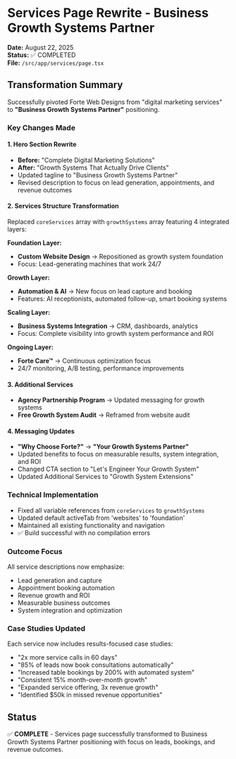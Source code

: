 # Services Page Rewrite - Business Growth Systems Partner

**Date:** August 22, 2025  
**Status:** ✅ COMPLETED  
**File:** `/src/app/services/page.tsx`

## Transformation Summary

Successfully pivoted Forte Web Designs from "digital marketing services" to **"Business Growth Systems Partner"** positioning.

### Key Changes Made

#### 1. Hero Section Rewrite
- **Before:** "Complete Digital Marketing Solutions"
- **After:** "Growth Systems That Actually Drive Clients"
- Updated tagline to "Business Growth Systems Partner"
- Revised description to focus on lead generation, appointments, and revenue outcomes

#### 2. Services Structure Transformation
Replaced `coreServices` array with `growthSystems` array featuring 4 integrated layers:

**Foundation Layer:**
- **Custom Website Design** → Repositioned as growth system foundation
- Focus: Lead-generating machines that work 24/7

**Growth Layer:**  
- **Automation & AI** → New focus on lead capture and booking
- Features: AI receptionists, automated follow-up, smart booking systems

**Scaling Layer:**
- **Business Systems Integration** → CRM, dashboards, analytics
- Focus: Complete visibility into growth system performance and ROI

**Ongoing Layer:**
- **Forte Care™** → Continuous optimization focus
- 24/7 monitoring, A/B testing, performance improvements

#### 3. Additional Services
- **Agency Partnership Program** → Updated messaging for growth systems
- **Free Growth System Audit** → Reframed from website audit

#### 4. Messaging Updates
- **"Why Choose Forte?"** → **"Your Growth Systems Partner"**
- Updated benefits to focus on measurable results, system integration, and ROI
- Changed CTA section to "Let's Engineer Your Growth System"
- Updated Additional Services to "Growth System Extensions"

### Technical Implementation
- Fixed all variable references from `coreServices` to `growthSystems`
- Updated default activeTab from 'websites' to 'foundation'
- Maintained all existing functionality and navigation
- ✅ Build successful with no compilation errors

### Outcome Focus
All service descriptions now emphasize:
- Lead generation and capture
- Appointment booking automation  
- Revenue growth and ROI
- Measurable business outcomes
- System integration and optimization

### Case Studies Updated
Each service now includes results-focused case studies:
- "2x more service calls in 60 days"
- "85% of leads now book consultations automatically"  
- "Increased table bookings by 200% with automated system"
- "Consistent 15% month-over-month growth"
- "Expanded service offering, 3x revenue growth"
- "Identified $50k in missed revenue opportunities"

## Status
✅ **COMPLETE** - Services page successfully transformed to Business Growth Systems Partner positioning with focus on leads, bookings, and revenue outcomes.
